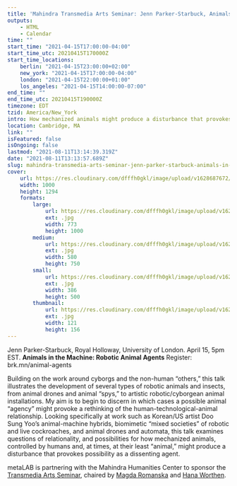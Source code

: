 ```yaml
---
title: 'Mahindra Transmedia Arts Seminar: Jenn Parker-Starbuck, Animals In The Machine: Robotic Animal Agents'
outputs:
    - HTML
    - Calendar
time: ""
start_time: "2021-04-15T17:00:00-04:00"
start_time_utc: 20210415T170000Z
start_time_locations:
    berlin: "2021-04-15T23:00:00+02:00"
    new_york: "2021-04-15T17:00:00-04:00"
    london: "2021-04-15T22:00:00+01:00"
    los_angeles: "2021-04-15T14:00:00-07:00"
end_time: ""
end_time_utc: 20210415T190000Z
timezone: EDT
tzid: America/New_York
intro: How mechanized animals might produce a disturbance that provokes possibility.
location: Cambridge, MA
link: ""
isFeatured: false
isOngoing: false
lastmod: "2021-08-11T13:14:39.319Z"
date: "2021-08-11T13:13:57.689Z"
slug: mahindra-transmedia-arts-seminar-jenn-parker-starbuck-animals-in-the-machine-robotic-animal-agents
cover:
    url: https://res.cloudinary.com/dfffh0gkl/image/upload/v1628687672/Mahindra_Center_title_card_for_Animal_Agents_talk_7b25027a3f.jpg
    width: 1000
    height: 1294
    formats:
        large:
            url: https://res.cloudinary.com/dfffh0gkl/image/upload/v1628687673/large_Mahindra_Center_title_card_for_Animal_Agents_talk_7b25027a3f.jpg
            ext: .jpg
            width: 773
            height: 1000
        medium:
            url: https://res.cloudinary.com/dfffh0gkl/image/upload/v1628687673/medium_Mahindra_Center_title_card_for_Animal_Agents_talk_7b25027a3f.jpg
            ext: .jpg
            width: 580
            height: 750
        small:
            url: https://res.cloudinary.com/dfffh0gkl/image/upload/v1628687674/small_Mahindra_Center_title_card_for_Animal_Agents_talk_7b25027a3f.jpg
            ext: .jpg
            width: 386
            height: 500
        thumbnail:
            url: https://res.cloudinary.com/dfffh0gkl/image/upload/v1628687672/thumbnail_Mahindra_Center_title_card_for_Animal_Agents_talk_7b25027a3f.jpg
            ext: .jpg
            width: 121
            height: 156
---
```

Jenn Parker-Starbuck, Royal Holloway, University of London. April 15, 5pm EST.
**Animals in the Machine: Robotic Animal Agents**
Register:  brk.mn/animal-agents

Building on the work around cyborgs and the non-human “others,” this talk illustrates the development of several types of robotic animals and insects, from animal drones and animal “spys,” to artistic robotic/cyborgean animal installations. My aim is to begin to discern in which cases a possible animal “agency” might provoke a rethinking of the human-technological-animal relationship. Looking specifically at work such as Korean/US artist Doo Sung Yoo’s animal-machine hybrids, biomimetic “mixed societies” of robotic and live cockroaches, and animal drones and automata, this talk examines questions of relationality, and possibilities for how mechanized animals, controlled by humans and, at times, at their least “animal,” might produce a disturbance that provokes possibility as a dissenting agent.

metaLAB is partnering with the Mahindra Humanities Center to sponsor the [Transmedia Arts Seminar](https://mahindrahumanities.fas.harvard.edu/transmedia-arts), chaired by [Magda Romanska](https://mahindrahumanities.fas.harvard.edu/people/magda-romanska) and [Hana Worthen](https://mahindrahumanities.fas.harvard.edu/people/hana-worthen).